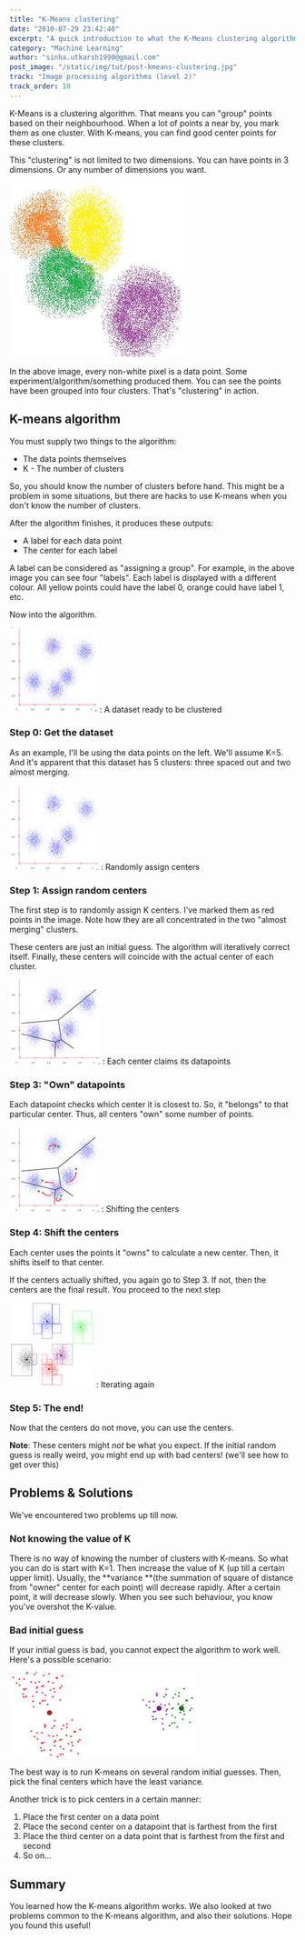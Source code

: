 ```yaml
---
title: "K-Means clustering"
date: "2010-07-29 23:42:40"
excerpt: "A quick introduction to what the K-Means clustering algorithm does and how its performance compares to it's inputs."
category: "Machine Learning"
author: "sinha.utkarsh1990@gmail.com"
post_image: "/static/img/tut/post-kmeans-clustering.jpg"
track: "Image processing algorithms (level 2)"
track_order: 10
---
```

K-Means is a clustering algorithm. That means you can "group" points based on their neighbourhood. When a lot of points a near by, you mark them as one cluster. With K-means, you can find good center points for these clusters.

This "clustering" is not limited to two dimensions. You can have points in 3 dimensions. Or any number of dimensions you want.

![Clusters in a dataset](/static/img/tut/kmeans-example.jpg)

In the above image, every non-white pixel is a data point. Some experiment/algorithm/something produced them. You can see the points have been grouped into four clusters. That's "clustering" in action.

## K-means algorithm

You must supply two things to the algorithm: 

  * The data points themselves
  * K - The number of clusters

So, you should know the number of clusters before hand. This might be a problem in some situations, but there are hacks to use K-means when you don't know the number of clusters.

After the algorithm finishes, it produces these outputs: 

  * A label for each data point
  * The center for each label

A label can be considered as "assigning a group". For example, in the above image you can see four "labels". Each label is displayed with a different colour. All yellow points could have the label 0, orange could have label 1, etc.

Now into the algorithm. 

![A dataset ready to be clustered](/static/img/tut/kmeans-example-1.jpg)
: A dataset ready to be clustered

### Step 0: Get the dataset

As an example, I'll be using the data points on the left. We'll assume K=5. And it's apparent that this dataset has 5 clusters: three spaced out and two almost merging.

![Randomly assigned centers](/static/img/tut/kmeans-example-2.jpg)
: Randomly assign centers

### Step 1: Assign random centers

The first step is to randomly assign K centers. I've marked them as red points in the image. Note how they are all concentrated in the two "almost merging" clusters.

These centers are just an initial guess. The algorithm will iteratively correct itself. Finally, these centers will coincide with the actual center of each cluster.

![Each center claims its data points](/static/img/tut/kmeans-example-3.jpg)
: Each center claims its datapoints

### Step 3: "Own" datapoints

Each datapoint checks which center it is closest to. So, it "belongs" to that particular center. Thus, all centers "own" some number of points.

![Shifting the centers](/static/img/tut/kmeans-example-4.jpg)
: Shifting the centers

### Step 4: Shift the centers

Each center uses the points it "owns" to calculate a new center. Then, it shifts itself to that center.

If the centers actually shifted, you again go to Step 3. If not, then the centers are the final result. You proceed to the next step

![Iterating again](/static/img/tut/kmeans-example-5.jpg)
: Iterating again

### Step 5: The end!

Now that the centers do not move, you can use the centers.

**Note**: These centers might _not_ be what you expect. If the initial random guess is really weird, you might end up with bad centers! (we'll see how to get over this)

## Problems & Solutions

We've encountered two problems up till now. 

### Not knowing the value of K

There is no way of knowing the number of clusters with K-means. So what you can do is start with K=1. Then increase the value of K (up till a certain upper limit). Usually, the **variance **(the summation of square of distance from "owner" center for each point) will decrease rapidly. After a certain point, it will decrease slowly. When you see such behaviour, you know you've overshot the K-value. 

### Bad initial guess

If your initial guess is bad, you cannot expect the algorithm to work well. Here's a possible scenario:

![A really bad initial guess](/static/img/tut/kmeans-bad-initial-guess.jpg)

The best way is to run K-means on several random initial guesses. Then, pick the final centers which have the least variance.

Another trick is to pick centers in a certain manner: 

  1. Place the first center on a data point
  2. Place the second center on a datapoint that is farthest from the first
  3. Place the third center on a data point that is farthest from the first and second
  4. So on...

## Summary

You learned how the K-means algorithm works. We also looked at two problems common to the K-means algorithm, and also their solutions. Hope you found this useful!
